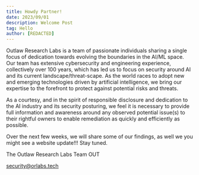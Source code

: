 ```yaml
---
title: Howdy Partner!
date: 2023/09/01
description: Welcome Post
tag: Hello
author: [REDACTED]
---
```




Outlaw Research Labs is a team of passionate individuals sharing a single focus of dedication towards evolving the boundaries in the AI/ML space. Our team has extensive cybersecurity and engineering experience, collectively over 100 years, which has led us to focus on security around AI and its current landscape/threat-scape. As the world races to adopt new and emerging technologies driven by artificial intelligence, we bring our expertise to the forefront to protect against potential risks and threats. 

As a courtesy, and in the spirit of responsible disclosure and dedication to the AI industry and its security posturing, we feel it is necessary to provide full information and awareness around any observed potential issue(s) to their rightful owners to enable remediation as quickly and efficiently as possible. 

Over the next few weeks, we will share some of our findings, as well we you might see a website update!!!  Stay tuned.

The Outlaw Research Labs Team OUT

security@orlabs.tech 

